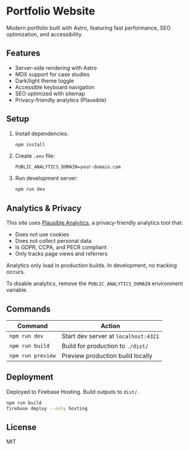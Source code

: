 # Portfolio Website

Modern portfolio built with Astro, featuring fast performance, SEO optimization, and accessibility.

## Features

- Server-side rendering with Astro
- MDX support for case studies
- Dark/light theme toggle
- Accessible keyboard navigation
- SEO optimized with sitemap
- Privacy-friendly analytics (Plausible)

## Setup

1. Install dependencies:
   ```bash
   npm install
   ```

2. Create `.env` file:
   ```env
   PUBLIC_ANALYTICS_DOMAIN=your-domain.com
   ```

3. Run development server:
   ```bash
   npm run dev
   ```

## Analytics & Privacy

This site uses [Plausible Analytics](https://plausible.io), a privacy-friendly analytics tool that:
- Does not use cookies
- Does not collect personal data
- Is GDPR, CCPA, and PECR compliant
- Only tracks page views and referrers

Analytics only load in production builds. In development, no tracking occurs.

To disable analytics, remove the `PUBLIC_ANALYTICS_DOMAIN` environment variable.

## Commands

| Command | Action |
|---------|--------|
| `npm run dev` | Start dev server at `localhost:4321` |
| `npm run build` | Build for production to `./dist/` |
| `npm run preview` | Preview production build locally |

## Deployment

Deployed to Firebase Hosting. Build outputs to `dist/`.

```bash
npm run build
firebase deploy --only hosting
```

## License

MIT